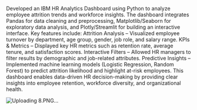 Developed an IBM HR Analytics Dashboard using Python to analyze employee attrition trends and workforce insights. The dashboard integrates Pandas for data cleaning and preprocessing, Matplotlib/Seaborn for exploratory data analysis, and Plotly/Streamlit for building an interactive interface. Key features include:
Attrition Analysis – Visualized employee turnover by department, age group, gender, job role, and salary range.
KPIs & Metrics – Displayed key HR metrics such as retention rate, average tenure, and satisfaction scores.
Interactive Filters – Allowed HR managers to filter results by demographic and job-related attributes.
Predictive Insights – Implemented machine learning models (Logistic Regression, Random Forest) to predict attrition likelihood and highlight at-risk employees.
This dashboard enables data-driven HR decision-making by providing clear insights into employee retention, workforce diversity, and organizational health.


![Uploading 8.PNG…]()

